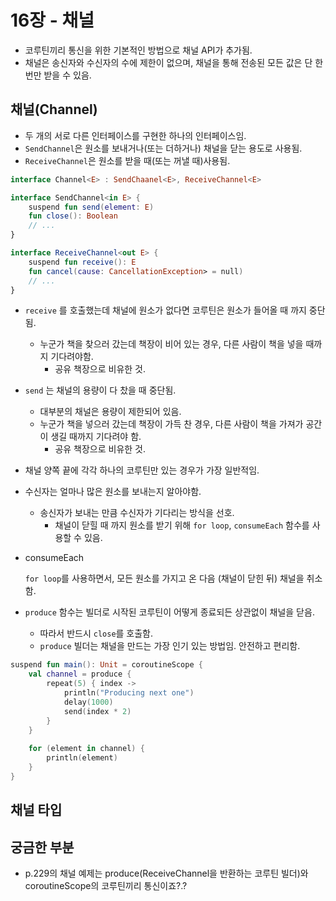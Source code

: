 # 16장 - 채널

- 코루틴끼리 통신을 위한 기본적인 방법으로 채널 API가 추가됨.
- 채널은 송신자와 수신자의 수에 제한이 없으며, 채널을 통해 전송된 모든 값은 단 한 번만 받을 수 있음.

## 채널(Channel)

- 두 개의 서로 다른 인터페이스를 구현한 하나의 인터페이스임.
- `SendChannel`은 원소를 보내거나(또는 더하거나) 채널을 닫는 용도로 사용됨.
- `ReceiveChannel`은 원소를 받을 때(또는 꺼낼 때)사용됨.

```kotlin
interface Channel<E> : SendChaanel<E>, ReceiveChannel<E>

interface SendChannel<in E> {
    suspend fun send(element: E)
    fun close(): Boolean
    // ...
}

interface ReceiveChannel<out E> {
    suspend fun receive(): E
    fun cancel(cause: CancellationException> = null)
    // ...
}
```

- `receive` 를 호출했는데 채널에 원소가 없다면 코루틴은 원소가 들어올 때 까지 중단됨.
    - 누군가 책을 찾으러 갔는데 책장이 비어 있는 경우, 다른 사람이 책을 넣을 때까지 기다려야함.
        - 공유 책장으로 비유한 것.
- `send` 는 채널의 용량이 다 찼을 때 중단됨.
    - 대부분의 채널은 용량이 제한되어 있음.
    - 누군가 책을 넣으러 갔는데 책장이 가득 찬 경우, 다른 사람이 책을 가져가 공간이 생길 때까지 기다려야 함.
        - 공유 책장으로 비유한 것.
- 채널 양쪽 끝에 각각 하나의 코루틴만 있는 경우가 가장 일반적임.
- 수신자는 얼마나 많은 원소를 보내는지 알아야함.
    - 송신자가 보내는 만큼 수신자가 기다리는 방식을 선호.
        - 채널이 닫힐 때 까지 원소를 받기 위해 `for loop`, `consumeEach` 함수를 사용할 수 있음.
- consumeEach
    
    `for loop`를 사용하면서, 모든 원소를 가지고 온 다음 (채널이 닫힌 뒤) 채널을 취소함.
    
- `produce` 함수는 빌더로 시작된 코루틴이 어떻게 종료되든 상관없이 채널을 닫음.
    - 따라서 반드시 `close`를 호출함.
    - `produce` 빌더는 채널을 만드는 가장 인기 있는 방법임. 안전하고 편리함.

```kotlin
suspend fun main(): Unit = coroutineScope {
    val channel = produce {
        repeat(5) { index ->
            println("Producing next one")
            delay(1000)
            send(index * 2)
        }
    }
    
    for (element in channel) {
        println(element)
    }
}
```

## 채널 타입

## 궁금한 부분

- p.229의 채널 예제는 produce(ReceiveChannel을 반환하는 코루틴 빌더)와 coroutineScope의 코루틴끼리 통신이죠?.?
